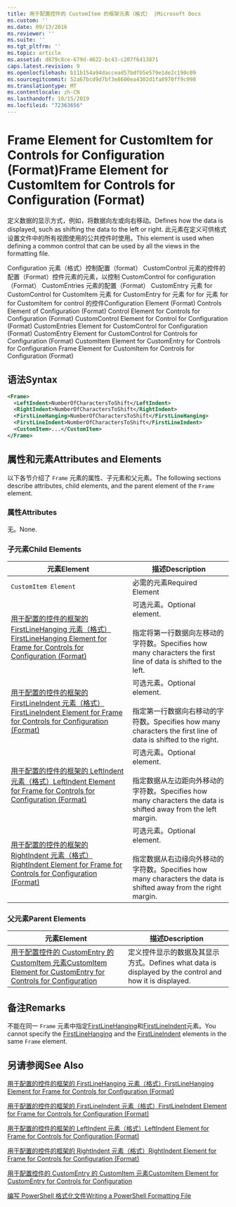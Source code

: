 ```yaml
---
title: 用于配置控件的 CustomItem 的框架元素（格式） |Microsoft Docs
ms.custom: ''
ms.date: 09/13/2016
ms.reviewer: ''
ms.suite: ''
ms.tgt_pltfrm: ''
ms.topic: article
ms.assetid: d879c8ce-679d-4622-bc43-c207f6413871
caps.latest.revision: 9
ms.openlocfilehash: b11b154a94daccead57bdfb5e579e1de2c190c09
ms.sourcegitcommit: 52a67bcd9d7bf3e8600ea4302d1fa8970ff9c998
ms.translationtype: MT
ms.contentlocale: zh-CN
ms.lasthandoff: 10/15/2019
ms.locfileid: "72363656"
---
```

# <a name="frame-element-for-customitem-for-controls-for-configuration-format"></a><span data-ttu-id="df4b5-102">Frame Element for CustomItem for Controls for Configuration (Format)</span><span class="sxs-lookup"><span data-stu-id="df4b5-102">Frame Element for CustomItem for Controls for Configuration (Format)</span></span>

<span data-ttu-id="df4b5-103">定义数据的显示方式，例如，将数据向左或向右移动。</span><span class="sxs-lookup"><span data-stu-id="df4b5-103">Defines how the data is displayed, such as shifting the data to the left or right.</span></span> <span data-ttu-id="df4b5-104">此元素在定义可供格式设置文件中的所有视图使用的公共控件时使用。</span><span class="sxs-lookup"><span data-stu-id="df4b5-104">This element is used when defining a common control that can be used by all the views in the formatting file.</span></span>

<span data-ttu-id="df4b5-105">Configuration 元素（格式）控制配置（format） CustomControl 元素的控件的配置（Format）控件元素的元素，以控制 CustomControl for configuration （Format） CustomEntries 元素的配置（Format） CustomEntry 元素 for CustomControl for CustomItem 元素 for CustomEntry for 元素 for for 元素 for for CustomItem for control 的控件</span><span class="sxs-lookup"><span data-stu-id="df4b5-105">Configuration Element (Format) Controls Element of Configuration (Format) Control Element for Controls for Configuration (Format) CustomControl Element for Control for Configuration (Format) CustomEntries Element for CustomControl for Configuration (Format) CustomEntry Element for CustomControl for Controls for Configuration (Format) CustomItem Element for CustomEntry for Controls for Configuration Frame Element for CustomItem for Controls for Configuration (Format)</span></span>

## <a name="syntax"></a><span data-ttu-id="df4b5-106">语法</span><span class="sxs-lookup"><span data-stu-id="df4b5-106">Syntax</span></span>

```xml
<Frame>
  <LeftIndent>NumberOfCharactersToShift</LeftIndent>
  <RightIndent>NumberOfCharactersToShift</RightIndent>
  <FirstLineHanging>NumberOfCharactersToShift</FirstLineHanging>
  <FirstLineIndent>NumberOfCharactersToShift</FirstLineIndent>
  <CustomItem>...</CustomItem>
</Frame>
```

## <a name="attributes-and-elements"></a><span data-ttu-id="df4b5-107">属性和元素</span><span class="sxs-lookup"><span data-stu-id="df4b5-107">Attributes and Elements</span></span>

<span data-ttu-id="df4b5-108">以下各节介绍了 `Frame` 元素的属性、子元素和父元素。</span><span class="sxs-lookup"><span data-stu-id="df4b5-108">The following sections describe attributes, child elements, and the parent element of the `Frame` element.</span></span>

### <a name="attributes"></a><span data-ttu-id="df4b5-109">属性</span><span class="sxs-lookup"><span data-stu-id="df4b5-109">Attributes</span></span>

<span data-ttu-id="df4b5-110">无。</span><span class="sxs-lookup"><span data-stu-id="df4b5-110">None.</span></span>

### <a name="child-elements"></a><span data-ttu-id="df4b5-111">子元素</span><span class="sxs-lookup"><span data-stu-id="df4b5-111">Child Elements</span></span>

|<span data-ttu-id="df4b5-112">元素</span><span class="sxs-lookup"><span data-stu-id="df4b5-112">Element</span></span>|<span data-ttu-id="df4b5-113">描述</span><span class="sxs-lookup"><span data-stu-id="df4b5-113">Description</span></span>|
|-------------|-----------------|
|`CustomItem Element`|<span data-ttu-id="df4b5-114">必需的元素</span><span class="sxs-lookup"><span data-stu-id="df4b5-114">Required Element</span></span>|
|[<span data-ttu-id="df4b5-115">用于配置的控件的框架的 FirstLineHanging 元素（格式）</span><span class="sxs-lookup"><span data-stu-id="df4b5-115">FirstLineHanging Element for Frame for Controls for Configuration (Format)</span></span>](./firstlinehanging-element-for-frame-for-controls-for-configuration-format.md)|<span data-ttu-id="df4b5-116">可选元素。</span><span class="sxs-lookup"><span data-stu-id="df4b5-116">Optional element.</span></span><br /><br /> <span data-ttu-id="df4b5-117">指定将第一行数据向左移动的字符数。</span><span class="sxs-lookup"><span data-stu-id="df4b5-117">Specifies how many characters the first line of data is shifted to the left.</span></span>|
|[<span data-ttu-id="df4b5-118">用于配置的控件的框架的 FirstLineIndent 元素（格式）</span><span class="sxs-lookup"><span data-stu-id="df4b5-118">FirstLineIndent Element for Frame for Controls for Configuration (Format)</span></span>](./firstlineindent-element-for-frame-for-controls-for-configuration-format.md)|<span data-ttu-id="df4b5-119">可选元素。</span><span class="sxs-lookup"><span data-stu-id="df4b5-119">Optional element.</span></span><br /><br /> <span data-ttu-id="df4b5-120">指定第一行数据向右移动的字符数。</span><span class="sxs-lookup"><span data-stu-id="df4b5-120">Specifies how many characters the first line of data is shifted to the right.</span></span>|
|[<span data-ttu-id="df4b5-121">用于配置的控件的框架的 LeftIndent 元素（格式）</span><span class="sxs-lookup"><span data-stu-id="df4b5-121">LeftIndent Element for Frame for Controls for Configuration (Format)</span></span>](./leftindent-element-for-frame-for-controls-for-configuration-format.md)|<span data-ttu-id="df4b5-122">可选元素。</span><span class="sxs-lookup"><span data-stu-id="df4b5-122">Optional element.</span></span><br /><br /> <span data-ttu-id="df4b5-123">指定数据从左边距向外移动的字符数。</span><span class="sxs-lookup"><span data-stu-id="df4b5-123">Specifies how many characters the data is shifted away from the left margin.</span></span>|
|[<span data-ttu-id="df4b5-124">用于配置的控件的框架的 RightIndent 元素（格式）</span><span class="sxs-lookup"><span data-stu-id="df4b5-124">RightIndent Element for Frame for Controls for Configuration (Format)</span></span>](./rightindent-element-for-frame-for-controls-for-configuration-format.md)|<span data-ttu-id="df4b5-125">可选元素。</span><span class="sxs-lookup"><span data-stu-id="df4b5-125">Optional element.</span></span><br /><br /> <span data-ttu-id="df4b5-126">指定数据从右边缘向外移动的字符数。</span><span class="sxs-lookup"><span data-stu-id="df4b5-126">Specifies how many characters the data is shifted away from the right margin.</span></span>|

### <a name="parent-elements"></a><span data-ttu-id="df4b5-127">父元素</span><span class="sxs-lookup"><span data-stu-id="df4b5-127">Parent Elements</span></span>

|<span data-ttu-id="df4b5-128">元素</span><span class="sxs-lookup"><span data-stu-id="df4b5-128">Element</span></span>|<span data-ttu-id="df4b5-129">描述</span><span class="sxs-lookup"><span data-stu-id="df4b5-129">Description</span></span>|
|-------------|-----------------|
|[<span data-ttu-id="df4b5-130">用于配置控件的 CustomEntry 的 CustomItem 元素</span><span class="sxs-lookup"><span data-stu-id="df4b5-130">CustomItem Element for CustomEntry for Controls for Configuration</span></span>](./customitem-element-for-customentry-for-controls-for-configuration-format.md)|<span data-ttu-id="df4b5-131">定义控件显示的数据及其显示方式。</span><span class="sxs-lookup"><span data-stu-id="df4b5-131">Defines what data is displayed by the control and how it is displayed.</span></span>|

## <a name="remarks"></a><span data-ttu-id="df4b5-132">备注</span><span class="sxs-lookup"><span data-stu-id="df4b5-132">Remarks</span></span>

<span data-ttu-id="df4b5-133">不能在同一 `Frame` 元素中指定[FirstLineHanging](./firstlinehanging-element-for-frame-for-controls-for-configuration-format.md)和[FirstLineIndent](./firstlineindent-element-for-frame-for-controls-for-configuration-format.md)元素。</span><span class="sxs-lookup"><span data-stu-id="df4b5-133">You cannot specify the [FirstLineHanging](./firstlinehanging-element-for-frame-for-controls-for-configuration-format.md) and the [FirstLineIndent](./firstlineindent-element-for-frame-for-controls-for-configuration-format.md) elements in the same `Frame` element.</span></span>

## <a name="see-also"></a><span data-ttu-id="df4b5-134">另请参阅</span><span class="sxs-lookup"><span data-stu-id="df4b5-134">See Also</span></span>

[<span data-ttu-id="df4b5-135">用于配置的控件的框架的 FirstLineHanging 元素（格式）</span><span class="sxs-lookup"><span data-stu-id="df4b5-135">FirstLineHanging Element for Frame for Controls for Configuration (Format)</span></span>](./firstlinehanging-element-for-frame-for-controls-for-configuration-format.md)

[<span data-ttu-id="df4b5-136">用于配置的控件的框架的 FirstLineIndent 元素（格式）</span><span class="sxs-lookup"><span data-stu-id="df4b5-136">FirstLineIndent Element for Frame for Controls for Configuration (Format)</span></span>](./firstlineindent-element-for-frame-for-controls-for-configuration-format.md)

[<span data-ttu-id="df4b5-137">用于配置的控件的框架的 LeftIndent 元素（格式）</span><span class="sxs-lookup"><span data-stu-id="df4b5-137">LeftIndent Element for Frame for Controls for Configuration (Format)</span></span>](./leftindent-element-for-frame-for-controls-for-configuration-format.md)

[<span data-ttu-id="df4b5-138">用于配置的控件的框架的 RightIndent 元素（格式）</span><span class="sxs-lookup"><span data-stu-id="df4b5-138">RightIndent Element for Frame for Controls for Configuration (Format)</span></span>](./rightindent-element-for-frame-for-controls-for-configuration-format.md)

[<span data-ttu-id="df4b5-139">用于配置控件的 CustomEntry 的 CustomItem 元素</span><span class="sxs-lookup"><span data-stu-id="df4b5-139">CustomItem Element for CustomEntry for Controls for Configuration</span></span>](./customitem-element-for-customentry-for-controls-for-configuration-format.md)

[<span data-ttu-id="df4b5-140">编写 PowerShell 格式化文件</span><span class="sxs-lookup"><span data-stu-id="df4b5-140">Writing a PowerShell Formatting File</span></span>](./writing-a-powershell-formatting-file.md)
